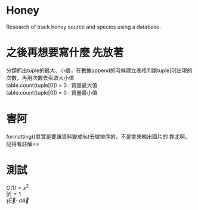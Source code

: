 # Honey
Research of track honey source and species using a database.

# 之後再想要寫什麼 先放著
分類抓出tuple的最大、小值，在數據append的時候建立表格判斷tuple[0]出現的次數，再用次數去索取大小值  
table.count(tuple[0]) > 0 : 質量最大值  
table.count(tuple[0]) = 0 : 質量最小值

# 害阿
formatting()其實是要讓資料變成list去做排序的，不是拿來輸出圖片的 
靠北啊，記得看註解==

# 測試
$O(1) = x^2$  
$|\hat r| = 1$  
$\oint\vec{E}\cdot\ d\vec{A}$ 